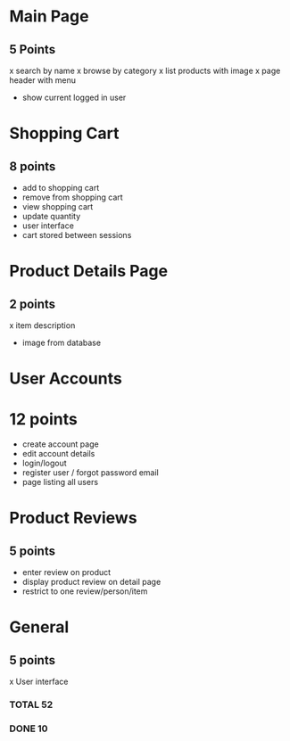 # Main Page  
## 5 Points   
x search by name
x browse by category
x list products with image
x page header with menu
- show current logged in user

# Shopping Cart
## 8 points
- add to shopping cart
- remove from shopping cart
- view shopping cart
- update quantity
- user interface
- cart stored between sessions

# Product Details Page
## 2 points
x item description
- image from database

# User Accounts
# 12 points
- create account page
- edit account details
- login/logout
- register user / forgot password email
- page listing all users

# Product Reviews
## 5 points
- enter review on product
- display product review on detail page
- restrict to one review/person/item

# General
## 5 points
x User interface

### TOTAL 52
### DONE 10










